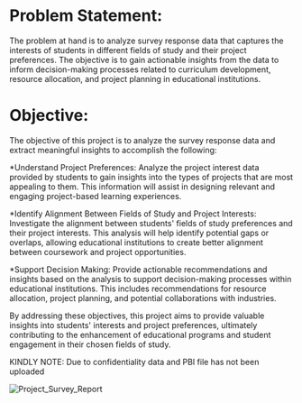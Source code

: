 
# Problem Statement:
The problem at hand is to analyze survey response data that captures the interests of students in different fields of study and their project preferences. The objective is to gain actionable insights from the data to inform decision-making processes related to curriculum development, resource allocation, and project planning in educational institutions.

# Objective:
The objective of this project is to analyze the survey response data and extract meaningful insights to accomplish the following:

*Understand Project Preferences: Analyze the project interest data provided by students to gain insights into the types of projects that are most appealing to them. This information will assist in designing relevant and engaging project-based learning experiences.

*Identify Alignment Between Fields of Study and Project Interests: Investigate the alignment between students' fields of study preferences and their project interests. This analysis will help identify potential gaps or overlaps, allowing educational institutions to create better alignment between coursework and project opportunities.

*Support Decision Making: Provide actionable recommendations and insights based on the analysis to support decision-making processes within educational institutions. This includes recommendations for resource allocation, project planning, and potential collaborations with industries.

By addressing these objectives, this project aims to provide valuable insights into students' interests and project preferences, ultimately contributing to the enhancement of educational programs and student engagement in their chosen fields of study.

KINDLY NOTE:
Due to confidentiality data and PBI file has not been uploaded

![Project_Survey_Report](https://github.com/dhrubhajong/Response-report-/assets/80103326/084f8ced-7b05-4762-9bd0-c1b168d98005)
